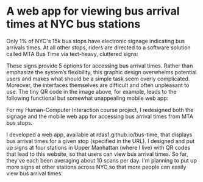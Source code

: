 # A web app for viewing bus arrival times at NYC bus stations
Only 1% of NYC's 15k bus stops have electronic signage indicating bus arrivals times. At all other stops, riders are directed to a software solution called MTA Bus Time via text-heavy, cluttered signs:

These signs provide 5 options for accessing bus arrival times. Rather than emphasize the system’s flexibility, this graphic design overwhelms potential users and makes what should be a simple task seem overly complicated. Moreover, the interfaces themselves are difficult and often unpleasant to use. The tiny QR code in the image above, for example, leads to the following functional but somewhat unappealing mobile web app:

For my Human-Computer Interaction course project, I redesigned both the signage and the mobile web app for accessing bus arrival times from MTA bus stops.

I developed a web app, available at rdas1.github.io/bus-time, that displays bus arrival times for a given stop (specified in the URL). I designed and put up signs at four stations in Upper Manhattan (where I live) with QR codes that lead to this website, so that users can view bus arrival times. So far, they've each been averaging about 10 scans per day. I'm planning to put up more signs at other stations across NYC so that more people can easily view bus arrival times.